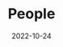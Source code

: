 ---
title: People
date: 2022-10-24

type: landing

sections:
  - block: people
    content:
      title: 
      # Choose which groups/teams of users to display.
      #   Edit `user_groups` in each user's profile to add them to one or more of these groups.
      user_groups:
          - Advisors
          - Researchers
          - Grad Students
          - Administration
          - Visitors
          - Alumni
          - Former Chief Economist
      sort_by: Params.last_name
      sort_ascending: true
    design:
      show_interests: false
      show_role: true
      show_social: true
---